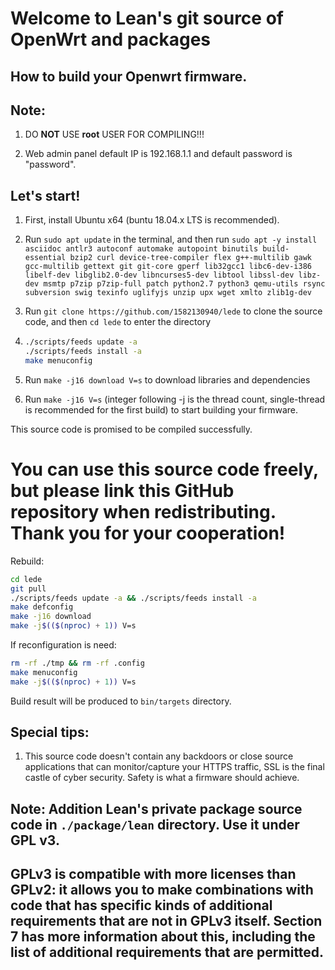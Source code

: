 Welcome to Lean's git source of OpenWrt and packages
=

How to build your Openwrt firmware.
-
Note:
--
1. DO **NOT** USE **root** USER FOR COMPILING!!!

2. Web admin panel default IP is 192.168.1.1 and default password is "password".

Let's start!
---
1. First, install Ubuntu x64 (buntu 18.04.x LTS is recommended).

2. Run `sudo apt update` in the terminal, and then run
    `
    sudo apt -y install asciidoc antlr3 autoconf automake autopoint binutils build-essential bzip2 curl device-tree-compiler flex g++-multilib gawk gcc-multilib gettext git git-core gperf lib32gcc1 libc6-dev-i386 libelf-dev libglib2.0-dev libncurses5-dev libtool libssl-dev libz-dev msmtp p7zip p7zip-full patch python2.7 python3 qemu-utils rsync subversion swig texinfo uglifyjs unzip upx wget xmlto zlib1g-dev
    `

3. Run `git clone https://github.com/1582130940/lede` to clone the source code, and then `cd lede` to enter the directory

4. ```bash
   ./scripts/feeds update -a
   ./scripts/feeds install -a
   make menuconfig
   ```

5. Run `make -j16 download V=s` to download libraries and dependencies

6. Run `make -j16 V=s` (integer following -j is the thread count, single-thread is recommended for the first build) to start building your firmware.

This source code is promised to be compiled successfully.

You can use this source code freely, but please link this GitHub repository when redistributing. Thank you for your cooperation!
=

Rebuild:
```bash
cd lede
git pull
./scripts/feeds update -a && ./scripts/feeds install -a
make defconfig
make -j16 download
make -j$(($(nproc) + 1)) V=s
```

If reconfiguration is need:
```bash
rm -rf ./tmp && rm -rf .config
make menuconfig
make -j$(($(nproc) + 1)) V=s
```

Build result will be produced to `bin/targets` directory.

Special tips:
------
1. This source code doesn't contain any backdoors or close source applications that can monitor/capture your HTTPS traffic, SSL is the final castle of cyber security. Safety is what a firmware should achieve.

## Note: Addition Lean's private package source code in `./package/lean` directory. Use it under GPL v3.

## GPLv3 is compatible with more licenses than GPLv2: it allows you to make combinations with code that has specific kinds of additional requirements that are not in GPLv3 itself. Section 7 has more information about this, including the list of additional requirements that are permitted.
